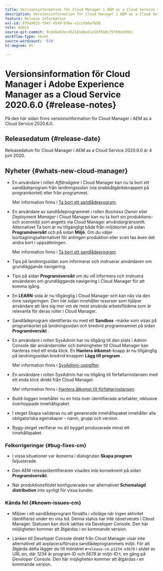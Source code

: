 ```yaml
---
title: Versionsinformation för Cloud Manager i AEM as a Cloud Service version 2020.6.0
description: Versionsinformation för Cloud Manager i AEM as a Cloud Service version 2020.6.0
feature: Release Information
exl-id: 879a5025-f94f-4549-bf6e-e1cc6b6a7b58
role: Admin
source-git-commit: 9cde6e63ec452161dbeb1e1bfb10c75f89e2692c
workflow-type: tm+mt
source-wordcount: '578'
ht-degree: 0%

---
```


# Versionsinformation för Cloud Manager i Adobe Experience Manager as a Cloud Service 2020.6.0 {#release-notes}

På den här sidan finns versionsinformation för Cloud Manager i AEM as a Cloud Service 2020.6.0.

## Releasedatum {#release-date}

Releasedatum för Cloud Manager i AEM as a Cloud Service 2020.6.0 är 4 juni 2020.

## Nyheter {#whats-new-cloud-manager}

* En användare i rollen *Affärsägare* i Cloud Manager kan nu ta bort ett sandlådeprogram från landningssidan (via snabbåtgärdsknappen på programkortet) eller från programmet.

  Mer information finns i [Ta bort ett sandlådeprogram](https://experienceleague.adobe.com/docs/experience-manager-cloud-service/onboarding/getting-access/cloud-service-programs/creating-a-program.html).

* En användare av sandlådeprogrammet i rollen *Business Owner* eller *Deployment Manager* i Cloud Manager kan nu ta bort sin produktions- och scenmiljö som angetts via Cloud Manager användargränssnitt. Alternativet Ta bort är nu tillgängligt både från miljökortet på sidan **Programöversikt** och på sidan **Miljö**. Om du väljer borttagningsalternativet för antingen produktion eller scen tas även det andra bort i uppsättningen.

  Mer information finns i [Ta bort ett sandlådeprogram](https://experienceleague.adobe.com/docs/experience-manager-cloud-service/onboarding/getting-access/cloud-service-programs/creating-a-program.html).

* Tips på landningssidan som informerar och instruerar användaren om grundläggande navigering.

* Tips på sidan **Programöversikt** om du vill informera och instruera användaren om grundläggande navigering i Cloud Manager för att komma igång.

* En **LEARN**-sida är nu tillgänglig i Cloud Manager och kan nås via den övre navigeringen. Den här sidan innehåller resurser som hjälper användare att lära sig mer om de mest använda arbetsflödena som är relevanta för deras roller i Cloud Manager.

* Sandlådeprogram identifieras nu med ett **Sandbox** -märke som visas på programkortet på landningssidan och bredvid programnamnet på sidan **Programöversikt** .

* En användare i rollen SysAdmin har nu tillgång till den plats i Admin Console där användarroller och behörigheter till Cloud Manager kan hanteras med ett enda klick. En **Hantera åtkomst**-knapp är nu tillgänglig på landningssidan bredvid knappen **Lägg till program** .

  Mer information finns i [SysAdmin-uppgifter](https://experienceleague.adobe.com/docs/experience-manager-cloud-service/onboarding/getting-access/navigation.html#sysadmin-tasks).

* En användare i rollen SysAdmin har nu tillgång till författarinstansen med ett enda klick direkt från Cloud Manager.

  Mer information finns i [Hantera åtkomst till författarinstansen](https://experienceleague.adobe.com/docs/experience-manager-cloud-service/onboarding/getting-access/navigation.html#manage-access-aem).

* Build-loggen innehåller nu en lista över identifierade artefakter, inklusive överhoppade innehållspaket.

* I steget Skapa valideras nu att genererade innehållspaket innehåller alla obligatoriska egenskaper - namn, grupp och version.

* Bygg-steget verifierar nu att bygget producerade minst ett innehållspaket.

### Felkorrigeringar {#bug-fixes-cm}

* I vissa situationer var ikonerna i dialogrutan **Skapa program** feljusterade.

* Den AEM releaseidentifieraren visades inte konsekvent på sidan **Programöversikt**.

* När produktionsflödet konfigurerades var alternativet **Schemalagd distribution** inte synligt för vissa kunder.

### Kända fel {#known-issues-cm}

* Miljöer i ett sandlådeprogram försätts i viloläge när ingen aktivitet identifieras under en viss tid. Denna status har inte observerats i Cloud Manager. Statusen kan dock iakttas via Developer Console. Den här möjligheten kommer att åtgärdas i en kommande version.

* Länken till Developer Console direkt från Cloud Manager visar inte alternativet att avplacera/förvara sandlådeprogrammets miljö. För att åtgärda detta lägger du till mönstret `#release-cm-p1234-e5678` i slutet av URL:en, där *1234* är program-ID och *5678* är miljö-ID:t, en gång på Developer Console. Den här möjligheten kommer att åtgärdas i en kommande version.

